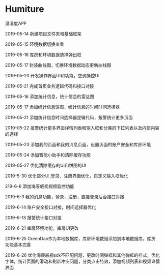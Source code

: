 # Humiture
温湿度APP

2019-05-14 新建项目文件夹和基础框架

2019-05-15 环境数据切换查看

2019-05-16 库房和环境数据选择弹出框

2019-05-17 封装曲线图，切换环境数据动态更新曲线图

2019-05-20 开发操作界面UI和功能，空调操控UI

2019-05-21 完成首页业务逻辑代码和接口对接

2019-05-16 添加统计信息，统计信息的雷达图

2019-05-17 添加统计信息饼图，统计信息的时间时间选择器

2019-05-21 添加统计信息时间选择器逻辑代码，报警统计更多页面

2019-05-22 报警统计更多界面详情列表和输入框和分类的下拉列表以及内部内容的选择

2019-05-23 添加我的页面和我的消息页面，设置页面的账户安全和库房环境

2019-05-24 添加智能小助手和清除缓存功能

2019-05-27 优化清除缓存的UI和饼图的UI

2019-5-30  优化部分UI,登录、注册界面优化，自定义输入框优化

219-6-6    添加海康威视视频监控功能

2019-6-3   我的消息功能，登录，注册，直接登录后台接口对接

2019-6-14   账户安全接口对接，时间选择器优化

2019-6-18    报警统计接口对接

2019-6-21    库房环境功能，库房UI更改

2019-6-25    GreenDao作为本地数据库，库房环境数据添加到本地数据库。库房功能基本完善

2019-6-26    优化海康威视sdk不匹配问题，更改时间弹框和其他弹框的样式，优化字体，统计页面的滑动和刷新冲突问题，分类点击特效，添加视频列表和视频详情界面


